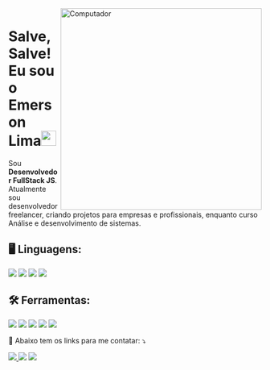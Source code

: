 <img src="https://raw.githubusercontent.com/MicaelliMedeiros/micaellimedeiros/master/image/computer-illustration.png" min-width="400px" max-width="400px" width="400px" align="right" alt="Computador">

<h1>Salve, Salve! Eu sou o Emerson Lima<img src="https://raw.githubusercontent.com/kaueMarques/kaueMarques/master/hi.gif" width="30px"></h1>

<p align="left"> 
  Sou <strong>Desenvolvedor FullStack JS</strong>.<br>
  Atualmente sou desenvolvedor freelancer, criando projetos para empresas e profissionais, enquanto curso Análise e desenvolvimento de sistemas.
</p>

  <h2>🖥️ Linguagens: </h2>
   <a><img src="https://img.shields.io/badge/css3-%231572B6.svg?style=for-the-badge&logo=css3&logoColor=white"/></a>
   <a><img src="https://img.shields.io/badge/html5-%23E34F26.svg?style=for-the-badge&logo=html5&logoColor=white"/></a>
   <a><img src="https://img.shields.io/badge/javascript-%23323330.svg?style=for-the-badge&logo=javascript&logoColor=%23F7DF1E"/></a>
   <a><img src="https://img.shields.io/badge/typescript-%23007ACC.svg?style=for-the-badge&logo=typescript&logoColor=white"/></a>
   <a><img src=""/></a>

   <h2>🛠️ Ferramentas:</h2>
   <a><img src="https://img.shields.io/badge/Canva-%2300C4CC.svg?style=for-the-badge&logo=Canva&logoColor=white"/></a>
   <a><img src="https://img.shields.io/badge/figma-%23F24E1E.svg?style=for-the-badge&logo=figma&logoColor=white"/></a>
   <a><img src="https://img.shields.io/badge/Codepen-000000?style=for-the-badge&logo=codepen&logoColor=white"/></a>
   <a><img src="https://img.shields.io/badge/Visual%20Studio%20Code-0078d7.svg?style=for-the-badge&logo=visual-studio-code&logoColor=white"/></a>
   <a><img src="   https://img.shields.io/badge/Android%20Studio-3DDC84.svg?style=for-the-badge&logo=android-studio&logoColor=white
"/></a>


<p align="left">
  🔗 Abaixo tem os links para me contatar: ⤵️
</p>

<p align="left">


  <a href="https://linkedin.com/in/emersonslima" target="_blank" alt="Linkedin">
    <img src="https://img.shields.io/badge/-Linkedin-6610F2?style=for-the-badge&logo=Linkedin&logoColor=FFFFFF&link=https://linkedin.com/in/emersonslima"/>
  </a>

  <a href="https://wa.me/+5589994003153" target="_blank" alt="WhatsApp">
  <img src="https://img.shields.io/badge/-WhatsApp-6610F2?style=for-the-badge&logo=WhatsApp&logoColor=FFFFFF&link==https://wa.me/+5589994003153"/></a>

  <a href="https://www.instagram.com/emersonslima7/" target="_blank" alt="Instagram">
  <img src="https://img.shields.io/badge/-Instagram-6610F2?style=for-the-badge&logo=Instagram&logoColor=FFFFFF&link=https://www.instagram.com/emersonslima7"/></a>
</p>  
